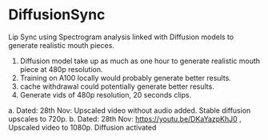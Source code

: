 # DiffusionSync
Lip Sync using Spectrogram analysis linked with Diffusion models to generate realistic mouth pieces.

1. Diffusion model take up as much as one hour to generate realistic mouth piece at 480p resolution. 
2. Training on A100 locally would probably generate better results.
3. cache withdrawal could potentially generate better results.
4. Generate vids of 480p resolution, 20 seconds clips.

a. Dated: 28th Nov: Upscaled video without audio added. Stable diffusion upscales to 720p.
b. Dated: 28th Nov: https://youtu.be/DKaYazpKhJ0 , Upscaled video to 1080p. Diffusion activated
